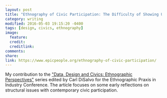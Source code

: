```yaml
---
layout: post
title: "Ethnography of Civic Participation: The Difficulty of Showing Up Even when You Are There"
category: writing
modified: 2016-05-03 19:15:20 -0400
tags: [design, civics, ethnography]
image:
  feature: 
  credit: 
  creditlink: 
comments: 
share: 
link: https://www.epicpeople.org/ethnography-of-civic-participation/
---
```

My contribution to the ["Data, Design and Civics: Ethnographic Perspectives"](https://www.epicpeople.org/tag/datadesigncivics-series/) series edited by Carl DiSalvo for the Ethnographic Praxis in Industry Conference. The article focuses on some early reflections on structural issues with contemporary civic participation.